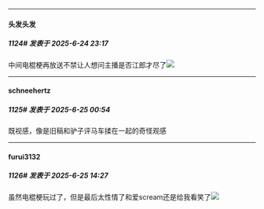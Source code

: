 ﻿
*****

####  头发头发  
##### 1124#       发表于 2025-6-24 23:17

中间电棍梗再放送不禁让人想问主播是否江郎才尽了<img src="https://static.stage1st.com/image/smiley/face2017/049.png" referrerpolicy="no-referrer">


*****

####  schneehertz  
##### 1125#       发表于 2025-6-25 00:54

既视感，像是旧稿和驴子评马车揉在一起的奇怪观感


*****

####  furui3132  
##### 1126#       发表于 2025-6-25 14:27

虽然电棍梗玩过了，但是最后太性情了和爱scream还是给我看笑了<img src="https://static.stage1st.com/image/smiley/face2017/066.png" referrerpolicy="no-referrer">

